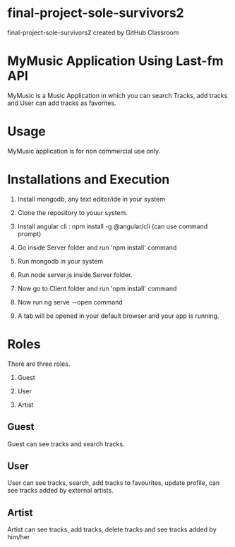 # final-project-sole-survivors2
final-project-sole-survivors2 created by GitHub Classroom

# MyMusic Application Using Last-fm API
 MyMusic is a Music Application in which you can search Tracks, add tracks and User can add tracks as favorites.
 
 # Usage
 MyMusic application is for non commercial use only.
 
 #  Installations and Execution
 
 1. Install mongodb, any text editor/ide in your system
 
 2. Clone the repository to youur system.
 
 3. Install angular cli : npm install -g @angular/cli (can use command prompt)
 
 4. Go inside Server folder and run 'npm install' command
 
 5. Run mongodb in your system
    
 6. Run node server.js inside Server folder.
 
 7. Now go to Client folder and run 'npm install' command
 
 8. Now run ng serve --open command
 
 9. A tab will be opened in your default browser and your app is running.
 
 #  Roles
 
 There are three roles.
 
 1. Guest
 
 2. User
 
 3. Artist
 
 ## Guest
 Guest can see tracks and search tracks.
 
 ## User
 User can see tracks, search, add tracks to favourites, update profile, can see tracks added by external artists.
 
 ## Artist
 Artist can see tracks, add tracks, delete tracks and see tracks added by him/her
